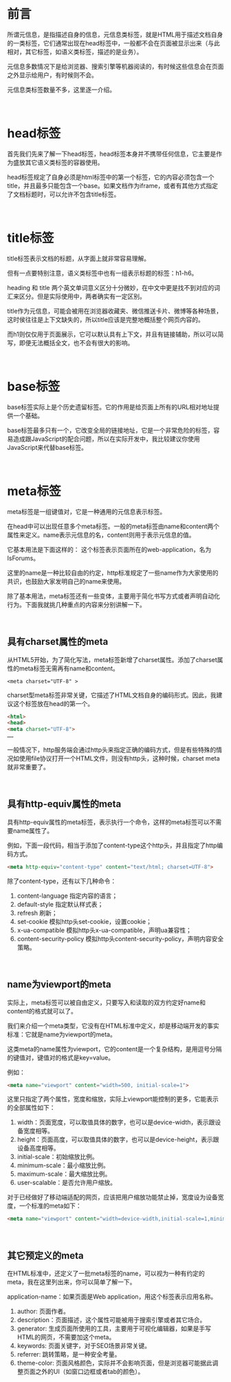 # 前言

所谓元信息，是指描述自身的信息，元信息类标签，就是HTML用于描述文档自身的一类标签，它们通常出现在head标签中，一般都不会在页面被显示出来（与此相对，其它标签，如语义类标签，描述的是业务）。

元信息多数情况下是给浏览器、搜索引擎等机器阅读的，有时候这些信息会在页面之外显示给用户，有时候则不会。

元信息类标签数量不多，这里逐一介绍。

<br/>

# head标签

首先我们先来了解一下head标签，head标签本身并不携带任何信息，它主要是作为盛放其它语义类标签的容器使用。

head标签规定了自身必须是html标签中的第一个标签，它的内容必须包含一个title，并且最多只能包含一个base。如果文档作为iframe，或者有其他方式指定了文档标题时，可以允许不包含title标签。

<br/>

# title标签

title标签表示文档的标题，从字面上就非常容易理解。

但有一点要特别注意，语义类标签中也有一组表示标题的标签：h1-h6。

heading 和 title 两个英文单词意义区分十分微妙，在中文中更是找不到对应的词汇来区分。但是实际使用中，两者确实有一定区别。

title作为元信息，可能会被用在浏览器收藏夹、微信推送卡片、微博等各种场景，这时侯往往是上下文缺失的，所以title应该是完整地概括整个网页内容的。

而h1则仅仅用于页面展示，它可以默认具有上下文，并且有链接辅助，所以可以简写，即便无法概括全文，也不会有很大的影响。

<br/>

# base标签

base标签实际上是个历史遗留标签。它的作用是给页面上所有的URL相对地址提供一个基础。

base标签最多只有一个，它改变全局的链接地址，它是一个非常危险的标签，容易造成跟JavaScript的配合问题，所以在实际开发中，我比较建议你使用JavaScript来代替base标签。

<br/>

# meta标签

meta标签是一组键值对，它是一种通用的元信息表示标签。

在head中可以出现任意多个meta标签。一般的meta标签由name和content两个属性来定义。name表示元信息的名，content则用于表示元信息的值。

它基本用法是下面这样的： <meta name=application-name content="lsForums"> 这个标签表示页面所在的web-application，名为IsForums。

这里的name是一种比较自由的约定，http标准规定了一些name作为大家使用的共识，也鼓励大家发明自己的name来使用。

除了基本用法，meta标签还有一些变体，主要用于简化书写方式或者声明自动化行为。下面我就挑几种重点的内容来分别讲解一下。

<br/>

## 具有charset属性的meta

从HTML5开始，为了简化写法，meta标签新增了charset属性。添加了charset属性的meta标签无需再有name和content。

`<meta charset="UTF-8" >`

charset型meta标签非常关键，它描述了HTML文档自身的编码形式。因此，我建议这个标签放在head的第一个。

```html
<html>
<head>
<meta charset="UTF-8">
……
```

一般情况下，http服务端会通过http头来指定正确的编码方式，但是有些特殊的情况如使用file协议打开一个HTML文件，则没有http头，这种时候，charset meta就非常重要了。

<br/>

## 具有http-equiv属性的meta

具有http-equiv属性的meta标签，表示执行一个命令，这样的meta标签可以不需要name属性了。

例如，下面一段代码，相当于添加了content-type这个http头，并且指定了http编码方式。

```html
<meta http-equiv="content-type" content="text/html; charset=UTF-8">
```

除了content-type，还有以下几种命令：

1. content-language 指定内容的语言；
2. default-style 指定默认样式表；
3. refresh 刷新；
4. set-cookie 模拟http头set-cookie，设置cookie；
5. x-ua-compatible 模拟http头x-ua-compatible，声明ua兼容性；
6. content-security-policy 模拟http头content-security-policy，声明内容安全策略。

<br/>

## name为viewport的meta

实际上，meta标签可以被自由定义，只要写入和读取的双方约定好name和content的格式就可以了。

我们来介绍一个meta类型，它没有在HTML标准中定义，却是移动端开发的事实标准：它就是name为viewport的meta。

这类meta的name属性为viewport，它的content是一个复杂结构，是用逗号分隔的键值对，键值对的格式是key=value。

例如：

```html
<meta name="viewport" content="width=500, initial-scale=1">
```

这里只指定了两个属性，宽度和缩放，实际上viewport能控制的更多，它能表示的全部属性如下：

1. width：页面宽度，可以取值具体的数字，也可以是device-width，表示跟设备宽度相等。
2. height：页面高度，可以取值具体的数字，也可以是device-height，表示跟设备高度相等。
3. initial-scale：初始缩放比例。
4. minimum-scale：最小缩放比例。
5. maximum-scale：最大缩放比例。
6. user-scalable：是否允许用户缩放。

对于已经做好了移动端适配的网页，应该把用户缩放功能禁止掉，宽度设为设备宽度，一个标准的meta如下：

```html
<meta name="viewport" content="width=device-width,initial-scale=1,minimum-scale=1,maximum-scale=1,user-scalable=no">
```

<br/>

## 其它预定义的meta

在HTML标准中，还定义了一批meta标签的name，可以视为一种有约定的meta，我在这里列出来，你可以简单了解一下。

application-name：如果页面是Web application，用这个标签表示应用名称。

1. author: 页面作者。
2. description：页面描述，这个属性可能被用于搜索引擎或者其它场合。
3. generator: 生成页面所使用的工具，主要用于可视化编辑器，如果是手写HTML的网页，不需要加这个meta。
4. keywords: 页面关键字，对于SEO场景非常关键。
5. referrer: 跳转策略，是一种安全考量。
6. theme-color: 页面风格颜色，实际并不会影响页面，但是浏览器可能据此调整页面之外的UI（如窗口边框或者tab的颜色）。